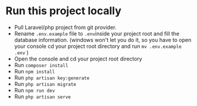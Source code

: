 # Run this project locally

- Pull Laravel/php project from git provider.
- Rename `.env.example` file to `.env`inside your project root and fill the database information.
  (windows won't let you do it, so you have to open your console cd your project root directory and run `mv .env.example .env` )
- Open the console and cd your project root directory
- Run `composer install`
- Run `npm install`
- Run `php artisan key:generate`
- Run `php artisan migrate`
- Run `npm run dev`
- Run `php artisan serve`
